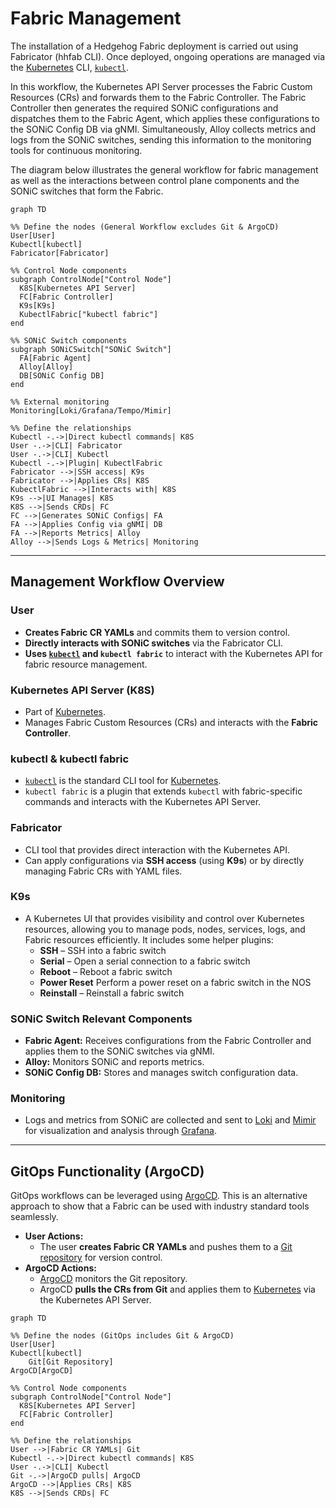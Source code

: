 # Fabric Management

The installation of a Hedgehog Fabric deployment is carried out using Fabricator (hhfab CLI). Once deployed, ongoing operations are managed via the [Kubernetes](https://kubernetes.io) CLI, [`kubectl`](https://kubernetes.io/docs/reference/kubectl/).

In this workflow, the Kubernetes API Server processes the Fabric Custom Resources (CRs) and forwards them to the Fabric Controller. The Fabric Controller then generates the required SONiC configurations and dispatches them to the Fabric Agent, which applies these configurations to the SONiC Config DB via gNMI. Simultaneously, Alloy collects metrics and logs from the SONiC switches, sending this information to the monitoring tools for continuous monitoring.

The diagram below illustrates the general workflow for fabric management as well as the interactions between control plane components and the SONiC switches that form the Fabric.

```mermaid
graph TD

%% Define the nodes (General Workflow excludes Git & ArgoCD)
User[User]
Kubectl[kubectl]
Fabricator[Fabricator]

%% Control Node components
subgraph ControlNode["Control Node"]
  K8S[Kubernetes API Server]
  FC[Fabric Controller]
  K9s[K9s]
  KubectlFabric["kubectl fabric"]
end

%% SONiC Switch components
subgraph SONiCSwitch["SONiC Switch"]
  FA[Fabric Agent]
  Alloy[Alloy]
  DB[SONiC Config DB]
end

%% External monitoring
Monitoring[Loki/Grafana/Tempo/Mimir]

%% Define the relationships
Kubectl -.->|Direct kubectl commands| K8S
User -.->|CLI| Fabricator
User -.->|CLI| Kubectl
Kubectl -.->|Plugin| KubectlFabric
Fabricator -->|SSH access| K9s
Fabricator -->|Applies CRs| K8S
KubectlFabric -->|Interacts with| K8S
K9s -->|UI Manages| K8S
K8S -->|Sends CRDs| FC
FC -->|Generates SONiC Configs| FA
FA -->|Applies Config via gNMI| DB
FA -->|Reports Metrics| Alloy
Alloy -->|Sends Logs & Metrics| Monitoring
```

---

## **Management Workflow Overview**

### **User**
- **Creates Fabric CR YAMLs** and commits them to version control.
- **Directly interacts with SONiC switches** via the Fabricator CLI.
- **Uses [`kubectl`](https://kubernetes.io/docs/reference/kubectl/) and `kubectl fabric`** to interact with the Kubernetes API for fabric resource management.

### **Kubernetes API Server (K8S)**
- Part of [Kubernetes](https://kubernetes.io).
- Manages Fabric Custom Resources (CRs) and interacts with the **Fabric Controller**.

### **kubectl & kubectl fabric**
- [`kubectl`](https://kubernetes.io/docs/reference/kubectl/) is the standard CLI tool for [Kubernetes](https://kubernetes.io).
- `kubectl fabric` is a plugin that extends `kubectl` with fabric-specific commands and interacts with the Kubernetes API Server.

### **Fabricator**
- CLI tool that provides direct interaction with the Kubernetes API.
- Can apply configurations via **SSH access** (using **K9s**) or by directly managing Fabric CRs with YAML files.

### **K9s**
- A Kubernetes UI that provides visibility and control over Kubernetes resources, allowing you to manage pods, nodes, services, logs, and Fabric resources efficiently. It includes some helper plugins:
  - **SSH** – SSH into a fabric switch
  - **Serial** – Open a serial connection to a fabric switch
  - **Reboot** – Reboot a fabric switch
  - **Power Reset** Perform a power reset on a fabric switch in the NOS
  - **Reinstall** – Reinstall a fabric switch

### **SONiC Switch Relevant Components**
- **Fabric Agent:** Receives configurations from the Fabric Controller and applies them to the SONiC switches via gNMI.
- **Alloy:** Monitors SONiC and reports metrics.
- **SONiC Config DB:** Stores and manages switch configuration data.

### **Monitoring**
- Logs and metrics from SONiC are collected and sent to [Loki](https://grafana.com/oss/loki/) and [Mimir](https://grafana.com/oss/mimir/) for visualization and analysis through [Grafana](https://grafana.com).

---

## **GitOps Functionality (ArgoCD)**

GitOps workflows can be leveraged using [ArgoCD](https://argo-cd.readthedocs.io/en/stable/). This is an alternative approach to show that a Fabric can be used with industry standard tools seamlessly.

- **User Actions:**
  - The user **creates Fabric CR YAMLs** and pushes them to a [Git repository](https://git-scm.com) for version control.
- **ArgoCD Actions:**
  - [ArgoCD](https://argo-cd.readthedocs.io/en/stable/) monitors the Git repository.
  - ArgoCD **pulls the CRs from Git** and applies them to [Kubernetes](https://kubernetes.io) via the Kubernetes API Server.

```mermaid
graph TD

%% Define the nodes (GitOps includes Git & ArgoCD)
User[User]
Kubectl[kubectl]
    Git[Git Repository]
ArgoCD[ArgoCD]

%% Control Node components
subgraph ControlNode["Control Node"]
  K8S[Kubernetes API Server]
  FC[Fabric Controller]
end

%% Define the relationships
User -->|Fabric CR YAMLs| Git
Kubectl -.->|Direct kubectl commands| K8S
User -.->|CLI| Kubectl
Git -.->|ArgoCD pulls| ArgoCD
ArgoCD -->|Applies CRs| K8S
K8S -->|Sends CRDs| FC
```
